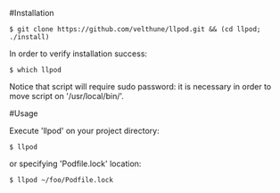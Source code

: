#Installation

	$ git clone https://github.com/velthune/llpod.git && (cd llpod; ./install)

In order to verify installation success: 

	$ which llpod

Notice that script will require sudo password: it is necessary in order to move script on '/usr/local/bin/'.

#Usage 

Execute 'llpod' on your project directory:

	$ llpod

or specifying 'Podfile.lock' location:

	$ llpod ~/foo/Podfile.lock

